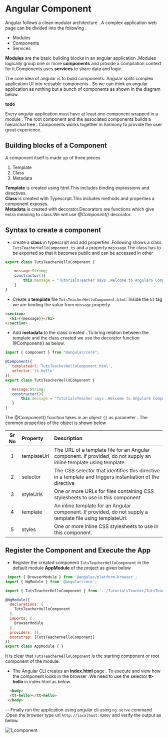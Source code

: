 # Angular Component

 <!--
 1. https://angular.io/guide/architecture
 2. http://csharp-video-tutorials.blogspot.com/2017/05/angular-2-components.html

  -->
Angular follows a clean modular architecture . A complex application web page can be divided into the following .

- Modules
- Components
- Services

**Modules** are the basic building blocks in an angular application .Modules logically group one or more **components** and provide a compilation context for it.Components uses **services** to  share  data and  logic.

The core idea of angular is to build components.
Angular splits complex application UI into reusable components . So we can think an angular application as nothing but a bunch of components as shown in the diagram below.

**todo**

Every angular application must have at least one component wrapped in a module . The root component and the associated components builds a hierarchal tree . Components works together in harmony to provide the user great  experience.

## Building blocks of a Component

A component itself is made up of three pieces

1. Template
2. Class
3. Metadata

**Template** is created using html.This includes binding expressions and directives.  
**Class** is created with Typescript.This includes methods and properties a component exposes.  
**Metadata** is created with decorator.Decorators are functions which give extra meaning to class.We will use *@Component()* decorator.

## Syntax to create a component

- create a **class** in typescript and add properties .Following shows a class `TutsTeacherHelloComponent.ts`  and a property `messsage`.The class has to be exported so that it becomes public and can be accessed in other

```javascript
export class TutsTeacherHelloComponent {

    message:String;
    constructor(){
        this.message = "TutorialsTeacher says ,Welcome to Angular6 Components "
    }
}

```

- Create a **template** file `TutsTeacherHelloComponent.html`. Inside the `h1` tag we are binding the value from `message` property.

```html
<section>
  <h1>{{message}}</h1>
</section>
```

- Add **metadata** to the class created . To bring relation between the template and the class created we use the decorator function @Component() as below. 

 ```javascript
 import { Component } from "@angular/core";

@Component({
    templateUrl:'TutsTeacherHelloComponent.html',
    selector:'tt-hello'
})
export class TutsTeacherHelloComponent {

    message:String;
    constructor(){
        this.message = "TutorialsTeacher says ,Welcome to Angular6 Components "
    }
}
 ```

 The @Component() function takes in an object `{}` as parameter . The common properties of the object is shown below

|Sr No | Property | Description       |
|:----:|:--------- |:-----------------|
| 1    |  templateUrl |The URL of a template file for an Angular component. If provided, do not supply an inline template using template.   |
| 2    | selector  |The CSS selector that identifies this directive in a template and triggers instantiation of the directive|
| 3   | styleUrls  |One or more URLs for files containing CSS stylesheets to use in this component|
| 4   | template  |An inline template for an Angular component. If provided, do not supply a template file using templateUrl.|
| 5  | styles  |One or more inline CSS stylesheets to use in this component.|

## Register the Component and Execute the App

- Register the created component `TutsTeacherHelloComponent`  in the default module **AppModule** of the project as given below

```javascript
 import { BrowserModule } from '@angular/platform-browser';
import { NgModule } from '@angular/core';

import { TutsTeacherHelloComponent } from '../TutorialsTeacher/TutsTeacherHelloComponent';

@NgModule({
  declarations: [
    TutsTeacherHelloComponent
  ],
  imports: [
    BrowserModule
  ],
  providers: [],
  bootstrap: [TutsTeacherHelloComponent]
})
export class AppModule { }

```

It is clear that `TutsTeacherHelloComponent` is the starting component or root component of the module.

- The Angular CLI creates an **index.html** page . To execute and view how the component looks in the browser .We need to use the selector **tt-hello** in index.html as below.

```html
  <body>
  <tt-hello></tt-hello>
 </body>

```

-- Finally run the application using angular cli using `ng serve` command .Open the browser type url `http://localhost:4200/` and verify the output as below.

![1_component](https://user-images.githubusercontent.com/9062443/46330404-721c7e80-c630-11e8-9419-67476e9764e1.png)